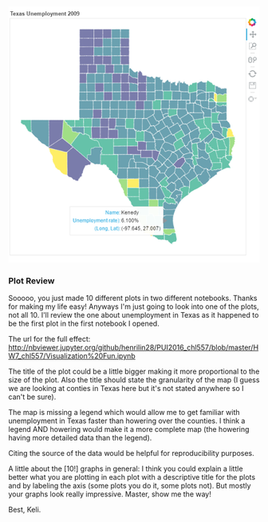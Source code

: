 ![Screenshot of henrilin28 graph](henrilin28_screenshot.png)

### Plot Review
Sooooo, you just made 10 different plots in two different notebooks. Thanks for making my life easy! Anyways I'm just going to look into one of the plots, not all 10. I'll review the one about unemployment in Texas as it happened to be the first plot in the first notebook I opened.

The url for the full effect: http://nbviewer.jupyter.org/github/henrilin28/PUI2016_chl557/blob/master/HW7_chl557/Visualization%20Fun.ipynb

The title of the plot could be a little bigger making it more proportional to the size of the plot. Also the title should state the granularity of the map (I guess we are looking at conties in Texas here but it's not stated anywhere so I can't be sure).

The map is missing a legend which would allow me to get familiar with unemployment in Texas faster than howering over the counties. I think a legend AND howering would make it a more complete map (the howering having more detailed data than the legend).

Citing the source of the data would be helpful for reproducibility purposes.


A little about the [10!] graphs in general: I think you could explain a little better what you are plotting in each plot with a descriptive title for the plots and by labeling the axis (some plots you do it, some plots not). But mostly your graphs look really impressive. Master, show me the way!

Best,
Keli.
